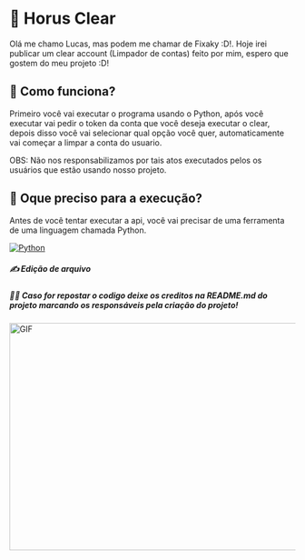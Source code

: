 # 📑 Horus Clear

Olá me chamo Lucas, mas podem me chamar de Fixaky :D!. Hoje irei publicar um clear account (Limpador de contas) feito por mim, espero que gostem do meu projeto :D!

## 🔐 Como funciona?

Primeiro você vai executar o programa usando o Python, após você executar vai pedir o token da conta que você deseja executar o clear, depois disso você vai selecionar qual opção você quer, automaticamente vai começar a limpar a conta do usuario.

OBS: Não nos responsabilizamos por tais atos executados pelos os usuários que estão usando nosso projeto.

## 🧐 Oque preciso para a execução?

Antes de você tentar executar a api, você vai precisar de uma ferramenta de uma linguagem chamada Python.

 [![Python](https://img.shields.io/badge/Python-14354C?style=for-the-badge&logo=python&logoColor=white)](https://www.python.org/downloads/)



##### ✍ Edição de arquivo

##### 👨‍💻 *Caso for repostar o codigo deixe os creditos na README.md do projeto marcando os responsáveis pela criação do projeto!*

<img align="center" alt="GIF" height="400" width="800" src="https://cdn.discordapp.com/attachments/793277413626347572/794999873141211246/tumblr_olhh66kNOo1sbo5fso1_540.gif" />
